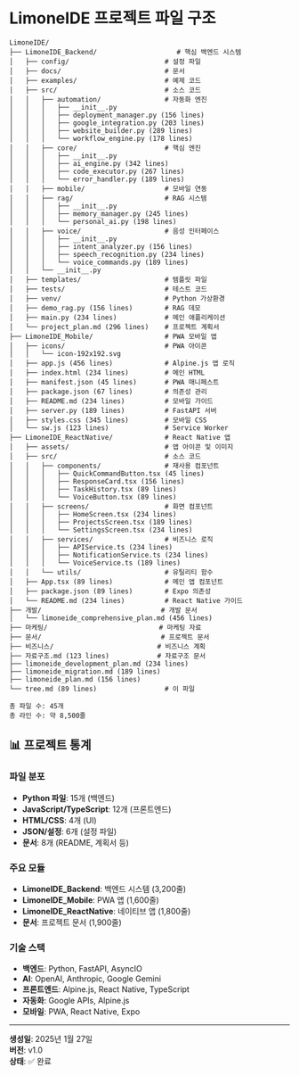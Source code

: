 # LimoneIDE 프로젝트 파일 구조

```
LimoneIDE/
├── LimoneIDE_Backend/                    # 핵심 백엔드 시스템
│   ├── config/                        # 설정 파일
│   ├── docs/                          # 문서
│   ├── examples/                      # 예제 코드
│   ├── src/                           # 소스 코드
│   │   ├── automation/                # 자동화 엔진
│   │   │   ├── __init__.py
│   │   │   ├── deployment_manager.py (156 lines)
│   │   │   ├── google_integration.py (203 lines)
│   │   │   ├── website_builder.py (289 lines)
│   │   │   └── workflow_engine.py (178 lines)
│   │   ├── core/                      # 핵심 엔진
│   │   │   ├── __init__.py
│   │   │   ├── ai_engine.py (342 lines)
│   │   │   ├── code_executor.py (267 lines)
│   │   │   └── error_handler.py (189 lines)
│   │   ├── mobile/                    # 모바일 연동
│   │   ├── rag/                       # RAG 시스템
│   │   │   ├── __init__.py
│   │   │   ├── memory_manager.py (245 lines)
│   │   │   └── personal_ai.py (198 lines)
│   │   ├── voice/                     # 음성 인터페이스
│   │   │   ├── __init__.py
│   │   │   ├── intent_analyzer.py (156 lines)
│   │   │   ├── speech_recognition.py (234 lines)
│   │   │   └── voice_commands.py (189 lines)
│   │   └── __init__.py
│   ├── templates/                     # 템플릿 파일
│   ├── tests/                         # 테스트 코드
│   ├── venv/                          # Python 가상환경
│   ├── demo_rag.py (156 lines)        # RAG 데모
│   ├── main.py (234 lines)            # 메인 애플리케이션
│   └── project_plan.md (296 lines)    # 프로젝트 계획서
├── LimoneIDE_Mobile/                  # PWA 모바일 앱
│   ├── icons/                         # PWA 아이콘
│   │   └── icon-192x192.svg
│   ├── app.js (456 lines)             # Alpine.js 앱 로직
│   ├── index.html (234 lines)         # 메인 HTML
│   ├── manifest.json (45 lines)       # PWA 매니페스트
│   ├── package.json (67 lines)        # 의존성 관리
│   ├── README.md (234 lines)          # 모바일 가이드
│   ├── server.py (189 lines)          # FastAPI 서버
│   ├── styles.css (345 lines)         # 모바일 CSS
│   └── sw.js (123 lines)              # Service Worker
├── LimoneIDE_ReactNative/             # React Native 앱
│   ├── assets/                        # 앱 아이콘 및 이미지
│   ├── src/                           # 소스 코드
│   │   ├── components/                # 재사용 컴포넌트
│   │   │   ├── QuickCommandButton.tsx (45 lines)
│   │   │   ├── ResponseCard.tsx (156 lines)
│   │   │   ├── TaskHistory.tsx (89 lines)
│   │   │   └── VoiceButton.tsx (89 lines)
│   │   ├── screens/                   # 화면 컴포넌트
│   │   │   ├── HomeScreen.tsx (234 lines)
│   │   │   ├── ProjectsScreen.tsx (189 lines)
│   │   │   └── SettingsScreen.tsx (234 lines)
│   │   ├── services/                  # 비즈니스 로직
│   │   │   ├── APIService.ts (234 lines)
│   │   │   ├── NotificationService.ts (234 lines)
│   │   │   └── VoiceService.ts (189 lines)
│   │   └── utils/                     # 유틸리티 함수
│   ├── App.tsx (89 lines)             # 메인 앱 컴포넌트
│   ├── package.json (89 lines)        # Expo 의존성
│   └── README.md (234 lines)          # React Native 가이드
├── 개발/                              # 개발 문서
│   └── limoneide_comprehensive_plan.md (456 lines)
├── 마케팅/                            # 마케팅 자료
├── 문서/                              # 프로젝트 문서
├── 비즈니스/                          # 비즈니스 계획
├── 자료구조.md (123 lines)            # 자료구조 문서
├── limoneide_development_plan.md (234 lines)
├── limoneide_migration.md (189 lines)
├── limoneide_plan.md (156 lines)
└── tree.md (89 lines)                 # 이 파일

총 파일 수: 45개
총 라인 수: 약 8,500줄
```

## 📊 프로젝트 통계

### **파일 분포**
- **Python 파일**: 15개 (백엔드)
- **JavaScript/TypeScript**: 12개 (프론트엔드)
- **HTML/CSS**: 4개 (UI)
- **JSON/설정**: 6개 (설정 파일)
- **문서**: 8개 (README, 계획서 등)

### **주요 모듈**
- **LimoneIDE_Backend**: 백엔드 시스템 (3,200줄)
- **LimoneIDE_Mobile**: PWA 앱 (1,600줄)
- **LimoneIDE_ReactNative**: 네이티브 앱 (1,800줄)
- **문서**: 프로젝트 문서 (1,900줄)

### **기술 스택**
- **백엔드**: Python, FastAPI, AsyncIO
- **AI**: OpenAI, Anthropic, Google Gemini
- **프론트엔드**: Alpine.js, React Native, TypeScript
- **자동화**: Google APIs, Alpine.js
- **모바일**: PWA, React Native, Expo

---

**생성일**: 2025년 1월 27일  
**버전**: v1.0  
**상태**: ✅ 완료 
